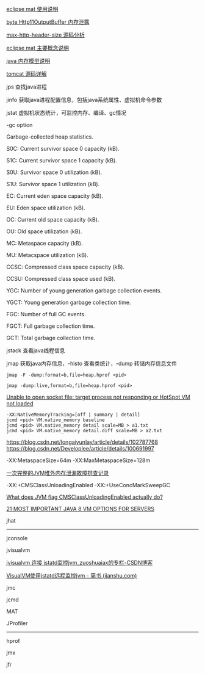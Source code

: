 [eclipse mat 使用说明](https://developer.ibm.com/zh/articles/os-cn-ecl-ma/)

[byte Http11OutputBuffer 内存泄露](https://juejin.cn/post/6844903834142113805)

[max-http-header-size 源码分析](https://www.jianshu.com/p/ab054620da64)

[eclipse mat 主要概念说明](https://blog.csdn.net/coslay/article/details/48182709)

[java 内存模型说明](https://blog.csdn.net/outsanding/article/details/102698525)

[tomcat 源码详解](https://www.cnblogs.com/fatmanhappycode/p/12348265.htmlhttps://www.cnblogs.com/fatmanhappycode/p/12348265.html)



jps 查找java进程

jinfo 获取java进程配置信息，包括java系统属性、虚拟机命令参数

jstat 虚拟机状态统计，可监控内存、编译、gc情况

-gc option

Garbage-collected heap statistics.

S0C: Current survivor space 0 capacity (kB).

S1C: Current survivor space 1 capacity (kB).

S0U: Survivor space 0 utilization (kB).

S1U: Survivor space 1 utilization (kB).

EC: Current eden space capacity (kB).

EU: Eden space utilization (kB).

OC: Current old space capacity (kB).

OU: Old space utilization (kB).

MC: Metaspace capacity (kB).

MU: Metacspace utilization (kB).

CCSC: Compressed class space capacity (kB).

CCSU: Compressed class space used (kB).

YGC: Number of young generation garbage collection events.

YGCT: Young generation garbage collection time.

FGC: Number of full GC events.

FGCT: Full garbage collection time.

GCT: Total garbage collection time.



jstack 查看java线程信息

jmap 获取java内存信息，-histo 查看类统计，-dump 转储内存信息文件

```
jmap -F -dump:format=b,file=heap.hprof <pid>

jmap -dump:live,format=b,file=heap.hprof <pid>
```

[Unable to open socket file: target process not responding or HotSpot VM not loaded](https://blog.csdn.net/ydk888888/article/details/108500935)

```
-XX:NativeMemoryTracking=[off | summary | detail]
jcmd <pid> VM.native_memory baseline
jcmd <pid> VM.native_memory detail scale=MB > a1.txt 
jcmd <pid> VM.native_memory detail.diff scale=MB > a2.txt
```

https://blog.csdn.net/longaiyunlay/article/details/102787768
https://blog.csdn.net/Developlee/article/details/100691997

-XX:MetaspaceSize=64m -XX:MaxMetaspaceSize=128m

[一次完整的JVM堆外内存泄漏故障排查记录](https://www.cnblogs.com/rude3knife/p/13570423.html)

-XX:+CMSClassUnloadingEnabled -XX:+UseConcMarkSweepGC

[What does JVM flag CMSClassUnloadingEnabled actually do?](https://stackoverflow.com/questions/3334911/what-does-jvm-flag-cmsclassunloadingenabled-actually-do)

[21 MOST IMPORTANT JAVA 8 VM OPTIONS FOR SERVERS](https://www.maknesium.de/21-most-important-java-8-vm-options-for-servers)

jhat

----

jconsole

jvisualvm

[jvisualvm 连接 jstatd监控jvm_zuoshuaiax的专栏-CSDN博客](https://blog.csdn.net/zuoshuaiax/article/details/73849515)

[VisualVM使用jstatd远程监控jvm - 简书 (jianshu.com)](https://www.jianshu.com/p/97f09e1648a6)

jmc

jcmd

MAT

JProfiler

---

hprof

jmx

jfr